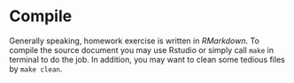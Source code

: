 # Compile

Generally speaking, homework exercise is written in *RMarkdown*.
To compile the source document you may use Rstudio or simply call
`make` in terminal to do the job.
In addition, you may want to clean some tedious files by 
`make clean`.

